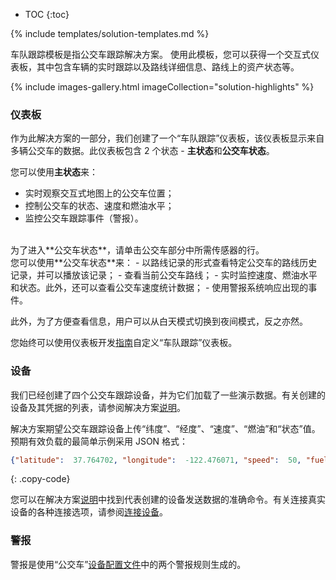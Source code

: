 * TOC
{:toc}

{% include templates/solution-templates.md %}

车队跟踪模板是指公交车跟踪解决方案。
使用此模板，您可以获得一个交互式仪表板，其中包含车辆的实时跟踪以及路线详细信息、路线上的资产状态等。

{% include images-gallery.html imageCollection="solution-highlights" %}

### 仪表板

作为此解决方案的一部分，我们创建了一个“车队跟踪”仪表板，该仪表板显示来自多辆公交车的数据。此仪表板包含 2 个状态 - **主状态**和**公交车状态**。

您可以使用**主状态**来：
- 实时观察交互式地图上的公交车位置；
- 控制公交车的状态、速度和燃油水平；
- 监控公交车跟踪事件（警报）。

<br>
为了进入**公交车状态**，请单击公交车部分中所需传感器的行。

<br>
您可以使用**公交车状态**来：
- 以路线记录的形式查看特定公交车的路线历史记录，并可以播放该记录；
- 查看当前公交车路线；
- 实时监控速度、燃油水平和状态。此外，还可以查看公交车速度统计数据；
- 使用警报系统响应出现的事件。

此外，为了方便查看信息，用户可以从白天模式切换到夜间模式，反之亦然。

您始终可以使用仪表板开发[指南](/docs/{{docsPrefix}}user-guide/dashboards/)自定义“车队跟踪”仪表板。


### 设备

我们已经创建了四个公交车跟踪设备，并为它们加载了一些演示数据。有关创建的设备及其凭据的列表，请参阅解决方案[说明](/docs/{{docsPrefix}}solution-templates/overview/#install-solution-template)。

解决方案期望公交车跟踪设备上传“纬度”、“经度”、“速度”、“燃油”和“状态”值。预期有效负载的最简单示例采用 JSON 格式：

```json
{"latitude":  37.764702, "longitude":  -122.476071, "speed":  50, "fuel":  5, "status": "On route"}
```
{: .copy-code}

您可以在解决方案[说明](/docs/{{docsPrefix}}solution-templates/overview/#install-solution-template)中找到代表创建的设备发送数据的准确命令。有关连接真实设备的各种连接选项，请参阅[连接设备](/docs/{{docsPrefix}}getting-started-guides/connectivity/)。

### 警报

警报是使用“公交车”[设备配置文件](/docs/{{docsPrefix}}user-guide/device-profiles/)中的两个警报规则生成的。